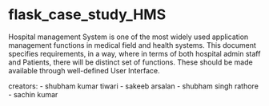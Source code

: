 # flask_case_study_HMS


Hospital management System is one of the most widely used application management functions in
medical field and health systems. This document specifies requirements, in a way, where in terms of
both hospital admin staff and Patients, there will be distinct set of functions. These should be made
available through well-defined User Interface.

creators:
	- shubham kumar tiwari
	- sakeeb arsalan
	- shubham singh rathore
	- sachin kumar
